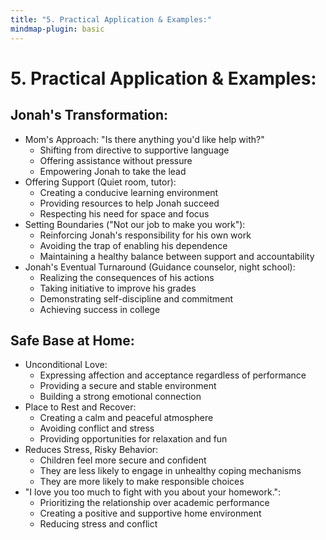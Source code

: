 ```yaml
---
title: "5. Practical Application & Examples:"
mindmap-plugin: basic
---
```


# **5. Practical Application & Examples:**

## **Jonah's Transformation:**
- Mom's Approach: "Is there anything you'd like help with?"
	- Shifting from directive to supportive language
	- Offering assistance without pressure
	- Empowering Jonah to take the lead
- Offering Support (Quiet room, tutor):
	- Creating a conducive learning environment
	- Providing resources to help Jonah succeed
	- Respecting his need for space and focus
- Setting Boundaries ("Not our job to make you work"):
	- Reinforcing Jonah's responsibility for his own work
	- Avoiding the trap of enabling his dependence
	- Maintaining a healthy balance between support and accountability
- Jonah's Eventual Turnaround (Guidance counselor, night school):
	- Realizing the consequences of his actions
	- Taking initiative to improve his grades
	- Demonstrating self-discipline and commitment
	- Achieving success in college

## **Safe Base at Home:**
- Unconditional Love:
	- Expressing affection and acceptance regardless of performance
	- Providing a secure and stable environment
	- Building a strong emotional connection
- Place to Rest and Recover:
	- Creating a calm and peaceful atmosphere
	- Avoiding conflict and stress
	- Providing opportunities for relaxation and fun
- Reduces Stress, Risky Behavior:
	- Children feel more secure and confident
	- They are less likely to engage in unhealthy coping mechanisms
	- They are more likely to make responsible choices
- "I love you too much to fight with you about your homework.":
	- Prioritizing the relationship over academic performance
	- Creating a positive and supportive home environment
	- Reducing stress and conflict